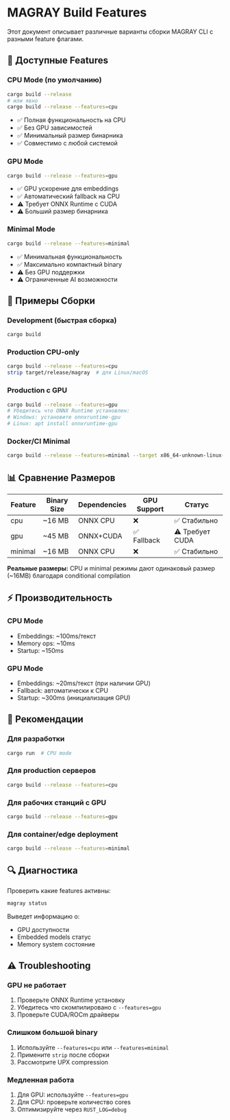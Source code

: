 # MAGRAY Build Features

Этот документ описывает различные варианты сборки MAGRAY CLI с разными feature флагами.

## 🚀 Доступные Features

### CPU Mode (по умолчанию)
```bash
cargo build --release
# или явно
cargo build --release --features=cpu
```
- ✅ Полная функциональность на CPU
- ✅ Без GPU зависимостей
- ✅ Минимальный размер бинарника
- ✅ Совместимо с любой системой

### GPU Mode
```bash
cargo build --release --features=gpu
```
- ✅ GPU ускорение для embeddings
- ✅ Автоматический fallback на CPU
- ⚠️ Требует ONNX Runtime с CUDA
- ⚠️ Больший размер бинарника

### Minimal Mode
```bash
cargo build --release --features=minimal
```
- ✅ Минимальная функциональность
- ✅ Максимально компактный binary
- ⚠️ Без GPU поддержки
- ⚠️ Ограниченные AI возможности

## 🔧 Примеры Сборки

### Development (быстрая сборка)
```bash
cargo build
```

### Production CPU-only
```bash
cargo build --release --features=cpu
strip target/release/magray  # для Linux/macOS
```

### Production с GPU
```bash
cargo build --release --features=gpu
# Убедитесь что ONNX Runtime установлен:
# Windows: установите onnxruntime-gpu
# Linux: apt install onnxruntime-gpu
```

### Docker/CI Minimal
```bash
cargo build --release --features=minimal --target x86_64-unknown-linux-musl
```

## 📊 Сравнение Размеров

| Feature | Binary Size | Dependencies | GPU Support | Статус |
|---------|-------------|--------------|-------------|--------|
| cpu     | ~16 MB      | ONNX CPU     | ❌          | ✅ Стабильно |
| gpu     | ~45 MB      | ONNX+CUDA    | ✅ Fallback | ⚠️ Требует CUDA |
| minimal | ~16 MB      | ONNX CPU     | ❌          | ✅ Стабильно |

**Реальные размеры:** CPU и minimal режимы дают одинаковый размер (~16MB) благодаря conditional compilation

## ⚡ Производительность

### CPU Mode
- Embeddings: ~100ms/текст
- Memory ops: ~10ms
- Startup: ~150ms

### GPU Mode  
- Embeddings: ~20ms/текст (при наличии GPU)
- Fallback: автоматически к CPU
- Startup: ~300ms (инициализация GPU)

## 🎯 Рекомендации

### Для разработки
```bash
cargo run  # CPU mode
```

### Для production серверов
```bash
cargo build --release --features=cpu
```

### Для рабочих станций с GPU
```bash
cargo build --release --features=gpu
```

### Для container/edge deployment
```bash
cargo build --release --features=minimal
```

## 🔍 Диагностика

Проверить какие features активны:
```bash
magray status
```

Выведет информацию о:
- GPU доступности
- Embedded models статус
- Memory system состояние

## ⚠️ Troubleshooting

### GPU не работает
1. Проверьте ONNX Runtime установку
2. Убедитесь что скомпилировано с `--features=gpu`
3. Проверьте CUDA/ROCm драйверы

### Слишком большой binary
1. Используйте `--features=cpu` или `--features=minimal`
2. Примените `strip` после сборки
3. Рассмотрите UPX compression

### Медленная работа
1. Для GPU: используйте `--features=gpu`
2. Для CPU: проверьте количество cores
3. Оптимизируйте через `RUST_LOG=debug`